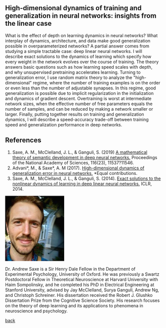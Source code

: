 ## High-dimensional dynamics of training and generalization in neural networks: insights from the linear case

What is the effect of depth on learning dynamics in neural networks? What interplay of dynamics, architecture, and data make good generalization possible in overparameterized networks? A partial answer comes from studying a simple tractable case: deep linear neural networks. I will describe exact solutions to the dynamics of learning which specify how every weight in the network evolves over the course of training. The theory answers basic questions such as how learning speed scales with depth, and why unsupervised pretraining accelerates learning. Turning to generalization error, I use random matrix theory to analyze the "high-dimensional" regime, where the number of training examples is on the order or even less than the number of adjustable synapses. In this regime, good generalization is possible due to implicit regularization in the initialization and dynamics of gradient descent. Overtraining is worst at intermediate network sizes, when the effective number of free parameters equals the number of samples, and can be reduced by making a network smaller or larger. Finally, putting together results on training and generalization dynamics, I will describe a speed-accuracy trade-off between training speed and generalization performance in deep networks.

## References

1. Saxe, A. M., McClelland, J. L., & Ganguli, S. (2019) [A mathematical theory of semantic development in deep neural networks.](https://arxiv.org/abs/1810.10531) Proceedings of the National Academy of Sciences, 116(23), 11537?11546.
2. Advani*, M., & Saxe*, A. M (2017).  [High-dimensional dynamics of generalization error in neural networks.](https://arxiv.org/abs/1710.03667v1) *Equal contributions.
3. Saxe, A. M., McClelland, J. L., & Ganguli, S. (2014). [Exact solutions to the nonlinear dynamics of learning in deep linear neural networks.](https://arxiv.org/abs/1312.6120v3) ICLR, 2014.

![Jeffrey Pennington](/assets/img/AndrewSaxe.jpg)  

Dr. Andrew Saxe is a Sir Henry Dale Fellow in the Department of Experimental Psychology, University of Oxford. He was previously a Swartz Postdoctoral Fellow in Theoretical Neuroscience at Harvard University with Haim Sompolinsky, and he completed his PhD in Electrical Engineering at Stanford University, advised by Jay McClelland, Surya Ganguli, Andrew Ng, and Christoph Schreiner. His dissertation received the Robert J. Glushko Dissertation Prize from the Cognitive Science Society. His research focuses on the theory of deep learning and its applications to phenomena in neuroscience and psychology.

[back](./)
